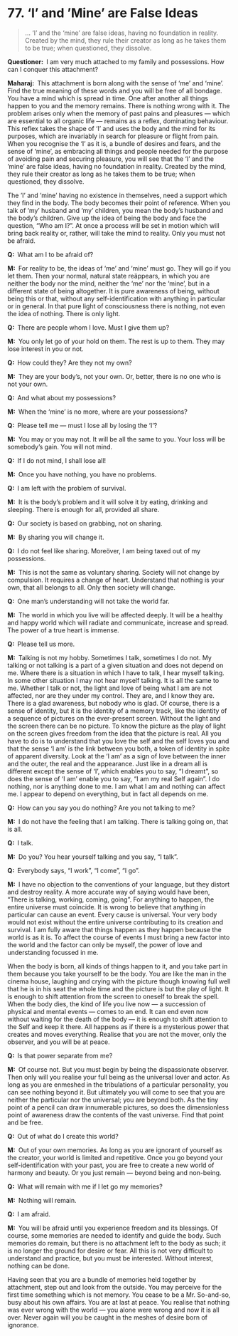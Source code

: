 # 77. ‘I’ and ’Mine’ are False Ideas

>… ‘I’ and the ‘mine’ are false ideas, having no foundation in reality. Created 
by the mind, they rule their creator as long as he takes them to be true; when 
questioned, they dissolve.

**Questioner:**&ensp;I am very much attached to my family and possessions. How 
can I conquer this attachment?

**Maharaj:**&ensp;This attachment is born along with the sense of ‘me’ and 
‘mine’. Find the true meaning of these words and you will be free of all 
bondage. You have a mind which is spread in time. One after another all things 
happen to you and the memory remains. There is nothing wrong with it. The 
problem arises only when the memory of past pains and pleasures — which are 
essential to all organic life — remains as a reflex, dominating behaviour. 
This reflex takes the shape of ‘I’ and uses the body and the mind for its 
purposes, which are invariably in search for pleasure or flight from pain. 
When you recognise the ‘I’ as it is, a bundle of desires and fears, and the 
sense of ‘mine’, as embracing all things and people needed for the purpose of 
avoiding pain and securing pleasure, you will see that the ‘I’ and the ’mine’ 
are false ideas, having no foundation in reality. Created by the mind, they 
rule their creator as long as he takes them to be true; when questioned, they 
dissolve. 

The ’I’ and ’mine’ having no existence in themselves, need a support which 
they find in the body. The body becomes their point of reference. When you 
talk of ‘my’ husband and ‘my’ children, you mean the body’s husband and the 
body’s children. Give up the idea of being the body and face the question, 
“Who am I?”. At once a process will be set in motion which will bring back 
reality or, rather, will take the mind to reality. Only you must not be afraid.

**Q:**&ensp;What am I to be afraid of?

**M:**&ensp;For reality to be, the ideas of ‘me’ and ‘mine’ must go. They will 
go if you let them. Then your normal, natural state reäppears, in which you 
are neither the body nor the mind, neither the ‘me’ nor the ‘mine’, but in a 
different state of being altogether. It is pure awareness of being, without 
being this or that, without any self-identification with anything in 
particular or in general. In that pure light of consciousness there is 
nothing, not even the idea of nothing. There is only light.

**Q:**&ensp;There are people whom I love. Must I give them up?

**M:**&ensp;You only let go of your hold on them. The rest is up to them. They 
may lose interest in you or not.

**Q:**&ensp;How could they? Are they not my own?

**M:**&ensp;They are your body’s, not your own. Or, better, there is no one 
who is not your own.

**Q:**&ensp;And what about my possessions?

**M:**&ensp;When the ‘mine’ is no more, where are your possessions?

**Q:**&ensp;Please tell me — must I lose all by losing the ‘I’?

**M:**&ensp;You may or you may not. It will be all the same to you. Your loss 
will be somebody’s gain. You will not mind.

**Q:**&ensp;If I do not mind, I shall lose all!

**M:**&ensp;Once you have nothing, you have no problems.

**Q:**&ensp;I am left with the problem of survival.

**M:**&ensp;It is the body’s problem and it will solve it by eating, drinking 
and sleeping. There is enough for all, provided all share.

**Q:**&ensp;Our society is based on grabbing, not on sharing.

**M:**&ensp;By sharing you will change it.

**Q:**&ensp;I do not feel like sharing. Moreöver, I am being taxed out of my 
possessions.

**M:**&ensp;This is not the same as voluntary sharing. Society will not change 
by compulsion. It requires a change of heart. Understand that nothing is your 
own, that all belongs to all. Only then society will change.

**Q:**&ensp;One man’s understanding will not take the world far.

**M:**&ensp;The world in which you live will be affected deeply. It will be a 
healthy and happy world which will radiate and communicate, increase and 
spread. The power of a true heart is immense.

**Q:**&ensp;Please tell us more.

**M:**&ensp;Talking is not my hobby. Sometimes I talk, sometimes I do not. My 
talking or not talking is a part of a given situation and does not depend on 
me. Where there is a situation in which I have to talk, I hear myself talking. 
In some other situation I may not hear myself talking. It is all the same to 
me. Whether I talk or not, the light and love of being what I am are not 
affected, nor are they under my control. They are, and I know they are. There 
is a glad awareness, but nobody who is glad. Of course, there is a sense of 
identity, but it is the identity of a memory track, like the identity of a 
sequence of pictures on the ever-present screen. Without the light and the 
screen there can be no picture. To know the picture as the play of light on 
the screen gives freedom from the idea that the picture is real. All you have 
to do is to understand that you love the self and the self loves you and that 
the sense ‘I am’ is the link between you both, a token of identity in spite of 
apparent diversity. Look at the ‘I am’ as a sign of love between the inner and 
the outer, the real and the appearance. Just like in a dream all is different 
except the sense of ‘I’, which enables you to say, “I dreamt”, so does the 
sense of ‘I am’ enable you to say, “I am my real Self again”. I do nothing, 
nor is anything done to me. I am what I am and nothing can affect me. I appear 
to depend on everything, but in fact all depends on me.

**Q:**&ensp;How can you say you do nothing? Are you not talking to me?

**M:**&ensp;I do not have the feeling that I am talking. There is talking 
going on, that is all.

**Q:**&ensp;I talk.

**M:**&ensp;Do you? You hear yourself talking and you say, “I talk”.

**Q:**&ensp;Everybody says, “I work”, “I come”, “I go”.

**M:**&ensp;I have no objection to the conventions of your language, but they 
distort and destroy reality. A more accurate way of saying would have been, 
“There is talking, working, coming, going”. For anything to happen, the entire 
universe must coïncide. It is wrong to believe that anything in particular can 
cause an event. Every cause is universal. Your very body would not exist 
without the entire universe contributing to its creation and survival. I am 
fully aware that things happen as they happen because the world is as it is. 
To affect the course of events I must bring a new factor into the world and 
the factor can only be myself, the power of love and understanding focussed in 
me. 

When the body is born, all kinds of things happen to it, and you take part in 
them because you take yourself to be the body. You are like the man in the 
cinema house, laughing and crying with the picture though knowing full well 
that he is in his seat the whole time and the picture is but the play of 
light. It is enough to shift attention from the screen to oneself to break the 
spell. When the body dies, the kind of life you live now — a succession of 
physical and mental events — comes to an end. It can end even now without 
waiting for the death of the body — it is enough to shift attention to the 
Self and keep it there. All happens as if there is a mysterious power that 
creates and moves everything. Realise that you are not the mover, only the 
observer, and you will be at peace.

**Q:**&ensp;Is that power separate from me?

**M:**&ensp;Of course not. But you must begin by being the dispassionate 
observer. Then only will you realise your full being as the universal lover 
and actor. As long as you are enmeshed in the tribulations of a particular 
personality, you can see nothing beyond it. But ultimately you will come to 
see that you are neither the particular nor the universal; you are beyond 
both. As the tiny point of a pencil can draw innumerable pictures, so does the 
dimensionless point of awareness draw the contents of the vast universe. Find 
that point and be free.

**Q:**&ensp;Out of what do I create this world?

**M:**&ensp;Out of your own memories. As long as you are ignorant of yourself 
as the creator, your world is limited and repetitive. Once you go beyond your 
self-identification with your past, you are free to create a new world of 
harmony and beauty. Or you just remain — beyond being and non-being.

**Q:**&ensp;What will remain with me if I let go my memories?

**M:**&ensp;Nothing will remain.

**Q:**&ensp;I am afraid.

**M:**&ensp;You will be afraid until you experience freedom and its blessings. 
Of course, some memories are needed to identify and guide the body. Such 
memories do remain, but there is no attachment left to the body as such; it is 
no longer the ground for desire or fear. All this is not very difficult to 
understand and practice, but you must be interested. Without interest, nothing 
can be done. 

Having seen that you are a bundle of memories held together by attachment, 
step out and look from the outside. You may perceive for the first time 
something which is not memory. You cease to be a Mr. So-and-so, busy about his 
own affairs. You are at last at peace. You realise that nothing was ever wrong 
with the world — you alone were wrong and now it is all over. Never again will 
you be caught in the meshes of desire born of ignorance.